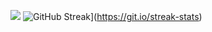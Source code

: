 ![](http://github-profile-summary-cards.vercel.app/api/cards/profile-details?username=srcCraftsman&theme=gotham)
![GitHub Streak](https://streak-stats.demolab.com?user=srcCraftsman&theme=gotham&hide_border=true&card_width=700)](https://git.io/streak-stats)
<!-- ![](http://github-profile-summary-cards.vercel.app/api/cards/repos-per-language?username=srcCraftsman&theme=gotham)
![](http://github-profile-summary-cards.vercel.app/api/cards/stats?username=srcCraftsman&theme=gotham) -->
